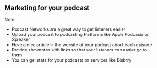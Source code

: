 ## Marketing for your podcast

Note: 
* Podcast Networks are a great way to get listeners easier
* Upload your podcast to podcasting Platforms like Apple Podcasts or Spreaker
* Have a nice article in the website of your podcast about each episode
* Provide shownotes with links so that your listeners can easier go to them
* You can get stats for your podcasts on services like Blubrry
